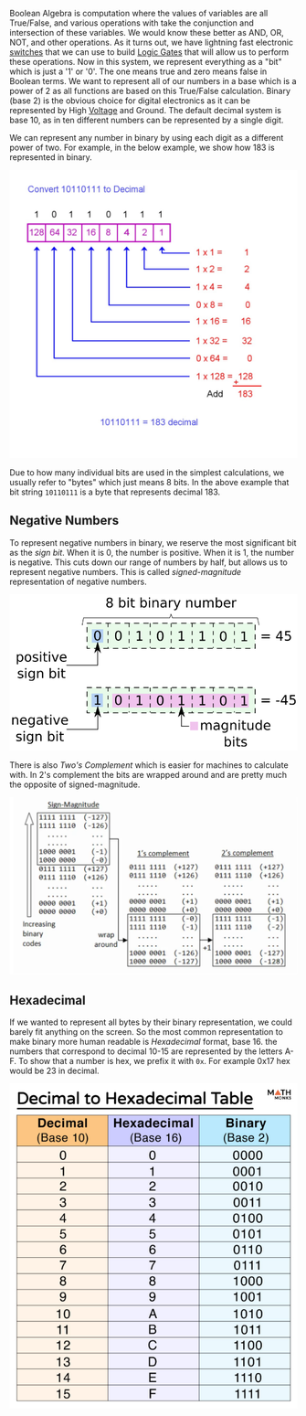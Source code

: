 
Boolean Algebra is computation where the values of variables are all True/False, and various operations with take the conjunction and intersection of these variables. We would know these better as AND, OR, NOT, and other operations. As it turns out, we have lightning fast electronic [switches](CMOS.md) that we can use to build [Logic Gates](Logic%20Gates.md) that will allow us to perform these operations. Now in this system, we represent everything as a "bit" which is just a '1' or '0'. The one means true and zero means false in Boolean terms. We want to represent all of our numbers in a base which is a power of 2 as all functions are based on this True/False calculation. Binary (base 2) is the obvious choice for digital electronics as it can be represented by High [Voltage](../Electricity.md) and Ground. The default decimal system is base 10, as in ten different numbers can be represented by a single digit. 

We can represent any number in binary by using each digit as a different power of two. For example, in the below example, we show how 183 is represented in binary. 

![](../../Attachments/Pasted%20image%2020230116230314.png)

Due to how many individual bits are used in the simplest calculations, we usually refer to "bytes" which just means 8 bits. In the above example that bit string `10110111` is a byte that represents decimal 183.

## Negative Numbers

To represent negative numbers in binary, we reserve the most significant bit as the *sign bit*. When it is 0, the number is positive. When it is 1, the number is negative. This cuts down our range of numbers by half, but allows us to represent negative numbers. This is called *signed-magnitude* representation of negative numbers. 

![](../../Attachments/Pasted%20image%2020230116234331.png)

There is also *Two's Complement* which is easier for machines to calculate with. In 2's complement the bits are wrapped around and are pretty much the opposite of signed-magnitude. 

![](../../Attachments/Pasted%20image%2020230116234911.png)


## Hexadecimal

If we wanted to represent all bytes by their binary representation, we could barely fit anything on the screen. So the most common representation to make binary more human readable is *Hexadecimal* format, base 16. the numbers that correspond to decimal 10-15 are represented by the letters A-F. To show that a number is hex, we prefix it with `0x`. For example 0x17 hex would be 23 in decimal. 

![](../../Attachments/Pasted%20image%2020230116221123.png)